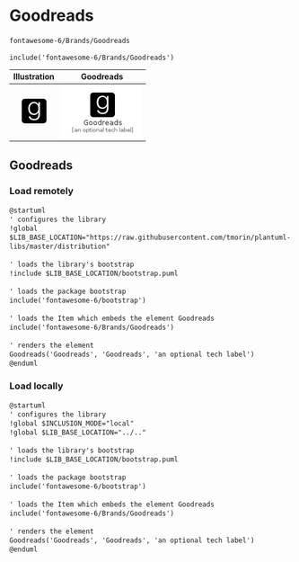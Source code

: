 # Goodreads


```text
fontawesome-6/Brands/Goodreads
```

```text
include('fontawesome-6/Brands/Goodreads')
```



| Illustration | Goodreads |
| :---: | :---: |
| ![illustration for Illustration](../../fontawesome-6/Brands/Goodreads.png) | ![illustration for Goodreads](../../fontawesome-6/Brands/Goodreads.Local.png) |




## Goodreads

### Load remotely
```plantuml
@startuml
' configures the library
!global $LIB_BASE_LOCATION="https://raw.githubusercontent.com/tmorin/plantuml-libs/master/distribution"

' loads the library's bootstrap
!include $LIB_BASE_LOCATION/bootstrap.puml

' loads the package bootstrap
include('fontawesome-6/bootstrap')

' loads the Item which embeds the element Goodreads
include('fontawesome-6/Brands/Goodreads')

' renders the element
Goodreads('Goodreads', 'Goodreads', 'an optional tech label')
@enduml
```

### Load locally
```plantuml
@startuml
' configures the library
!global $INCLUSION_MODE="local"
!global $LIB_BASE_LOCATION="../.."

' loads the library's bootstrap
!include $LIB_BASE_LOCATION/bootstrap.puml

' loads the package bootstrap
include('fontawesome-6/bootstrap')

' loads the Item which embeds the element Goodreads
include('fontawesome-6/Brands/Goodreads')

' renders the element
Goodreads('Goodreads', 'Goodreads', 'an optional tech label')
@enduml
```

